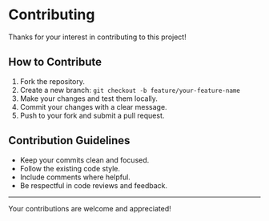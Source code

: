 # Contributing

Thanks for your interest in contributing to this project!

## How to Contribute

1. Fork the repository.
2. Create a new branch: `git checkout -b feature/your-feature-name`
3. Make your changes and test them locally.
4. Commit your changes with a clear message.
5. Push to your fork and submit a pull request.

## Contribution Guidelines

- Keep your commits clean and focused.
- Follow the existing code style.
- Include comments where helpful.
- Be respectful in code reviews and feedback.

---

Your contributions are welcome and appreciated!
